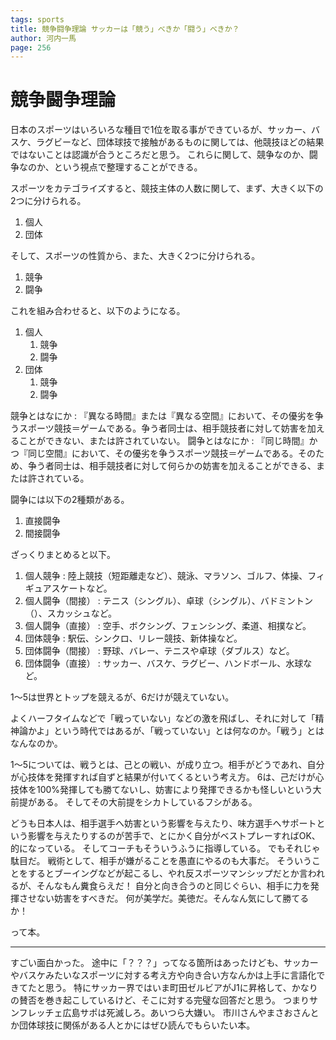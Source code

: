 ```yaml
---
tags: sports
title: 競争闘争理論 サッカーは「競う」べきか「闘う」べきか？
author: 河内一馬
page: 256
---
```


# 競争闘争理論

日本のスポーツはいろいろな種目で1位を取る事ができているが、サッカー、バスケ、ラグビーなど、団体球技で接触があるものに関しては、他競技ほどの結果ではないことは認識が合うところだと思う。
これらに関して、競争なのか、闘争なのか、という視点で整理することができる。

スポーツをカテゴライズすると、競技主体の人数に関して、まず、大きく以下の2つに分けられる。

1. 個人
2. 団体

そして、スポーツの性質から、また、大きく2つに分けられる。

1. 競争
2. 闘争

これを組み合わせると、以下のようになる。

1. 個人
   1. 競争
   2. 闘争
2. 団体
   1. 競争
   2. 闘争

競争とはなにか : 『異なる時間』または『異なる空間』において、その優劣を争うスポーツ競技＝ゲームである。争う者同士は、相手競技者に対して妨害を加えることができない、または許されていない。
闘争とはなにか : 『同じ時間』かつ『同じ空間』において、その優劣を争うスポーツ競技＝ゲームである。そのため、争う者同士は、相手競技者に対して何らかの妨害を加えることができる、または許されている。

闘争には以下の2種類がある。

1. 直接闘争
2. 間接闘争

ざっくりまとめると以下。

1. 個人競争 : 陸上競技（短距離走など）、競泳、マラソン、ゴルフ、体操、フィギュアスケートなど。
2. 個人闘争（間接） : テニス（シングル）、卓球（シングル）、バドミントン（）、スカッシュなど。
3. 個人闘争（直接） : 空手、ボクシング、フェンシング、柔道、相撲など。
4. 団体競争 : 駅伝、シンクロ、リレー競技、新体操など。
5. 団体闘争（間接） : 野球、バレー、テニスや卓球（ダブルス）など。
6. 団体闘争（直接） : サッカー、バスケ、ラグビー、ハンドボール、水球など。

1～5は世界とトップを競えるが、6だけが競えていない。

よくハーフタイムなどで「戦っていない」などの激を飛ばし、それに対して「精神論かよ」という時代ではあるが、「戦っていない」とは何なのか。「戦う」とはなんなのか。

1～5については、戦うとは、己との戦い、が成り立つ。相手がどうであれ、自分が心技体を発揮すれば自ずと結果が付いてくるという考え方。
6は、己だけが心技体を100%発揮しても勝てないし、妨害により発揮できるかも怪しいという大前提がある。
そしてその大前提をシカトしているフシがある。

どうも日本人は、相手選手へ妨害という影響を与えたり、味方選手へサポートという影響を与えたりするのが苦手で、とにかく自分がベストプレーすればOK、的になっている。
そしてコーチもそういうふうに指導している。
でもそれじゃ駄目だ。
戦術として、相手が嫌がることを愚直にやるのも大事だ。
そういうことをするとブーイングなどが起こるし、やれ反スポーツマンシップだとか言われるが、そんなもん糞食らえだ！
自分と向き合うのと同じぐらい、相手に力を発揮させない妨害をすべきだ。
何が美学だ。美徳だ。そんなん気にして勝てるか！

って本。

---
すごい面白かった。
途中に「？？？」ってなる箇所はあったけども、サッカーやバスケみたいなスポーツに対する考え方や向き合い方なんかは上手に言語化できてたと思う。
特にサッカー界ではいま町田ゼルビアがJ1に昇格して、かなりの賛否を巻き起こしているけど、そこに対する完璧な回答だと思う。
つまりサンフレッチェ広島サポは死滅しろ。あいつら大嫌い。
市川さんやまさおさんとか団体球技に関係がある人とかにはぜひ読んでもらいたい本。
